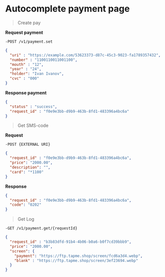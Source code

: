 # Autocomplete payment page

> Create pay

**Request payment**

```-POST /v1/payment.set```

```json
{
  "uri" : "https://example.com/53623373-d87c-45c3-9023-fa1789357432",
  "number" : "1100110011001100",
  "mouth" : "12",
  "year" : "24",
  "holder": "Ivan Ivanov",
  "cvc" : "000"
}
```

**Response payment**
```json
{
  "status" : "success",
  "request_id" : "f0e9e3bb-d9b9-463b-8fd1-483396a4bc6a"
}
```

> Get SMS-code

**Request**

```-POST {EXTERNAL URI}```

```json
{
  "request_id" : "f0e9e3bb-d9b9-463b-8fd1-483396a4bc6a",
  "price": "2000.00",
  "description": "",
  "card": "*1100"
}
```

**Response**

```json
{
  "request_id" : "f0e9e3bb-d9b9-463b-8fd1-483396a4bc6a",
  "code": "0202"
}
```

> Get Log

```-GET /v1/payment.get/{requestId}```

```json
{
  "request_id" : "b3b83dfd-91b4-4b06-b0a6-b0f7cd39bbb9",
  "price": "2000.00",
  "screen": {
    "payment": "https://ftp.tapme.shop/screen/fcd6a3d4.webp",
    "blank" : "https://ftp.tapme.shop/screen/3ef23694.webp"
  }
}
```

